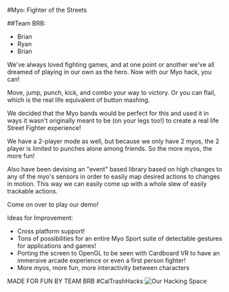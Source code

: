 #Myo: Fighter of the Streets

##Team BRB:
+ Brian
+ Ryan
+ Brian

We've always loved fighting games, and at one point or another we've all dreamed of playing in our own as the hero. Now with our Myo hack, you can!

Move, jump, punch, kick, and combo your way to victory. Or you can flail, which is the real life equivalent of button mashing.

We decided that the Myo bands would be perfect for this and used it in ways it wasn't originally meant to be (on your legs too!) to create a real life Street Fighter experience!

We have a 2-player mode as well, but because we only have 2 myos, the 2 player is limited to punches alone among friends. So the more myos, the more fun!

Also have been devising an "event" based library  based on high changes to any of the myo's sensors in order to easily map desired actions to changes in motion. This way we can easily come up with a whole slew of easily trackable actions.

Come on over to play our demo!

Ideas for Improvement:
- Cross platform support!
- Tons of possibilities for an entire Myo Sport suite of detectable gestures for applications and games!
- Porting the screen to OpenGL to be seen with Cardboard VR to have an immersive arcade experience or even a first person fighter!
- More myos, more fun, more interactivity between characters

MADE FOR FUN BY TEAM BRB #CalTrashHacks
![Our Hacking Space](https://fbcdn-sphotos-c-a.akamaihd.net/hphotos-ak-xpa1/v/t1.0-9/1920530_4813637434997_4644982906218211637_n.jpg?oh=6c113887a4b1a88ebe940fc1c1b2410a&oe=54CD4330&__gda__=1422543693_4e7752a5fbff0caf2f89022254462def "Hack On TrashCans #TrashHacks")